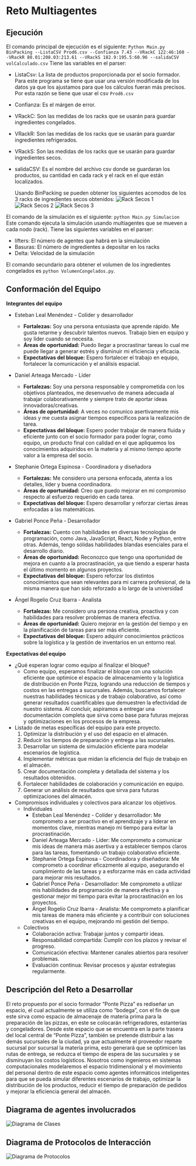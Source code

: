 # Reto Multiagentes

## Ejecución

  El comando principal de ejecución es el siguiente:
  `Python Main.py BinPacking --ListaCSV Prod6.csv --Confianza 7.43 --VRackC 122:46:160 --VRackR 80.01:208.03:213.61 --VRackS 182.9:195.5:60.96 --salidaCSV volCalculado.csv`
  Tiene las variables en el parser:

  - ListaCsv: La lista de productos proporcionada por el socio formador. Para este programa se tiene que usar una versión modificada de los datos ya que los ajustamos para que los cálculos fueran más precisos. Por esta razón se tiene que usar el csv `Prod6.csv`
  - Confianza: Es el márgen de error.
  - VRackC: Son las medidas de los racks que se usarán para guardar ingredientes congelados.
  - VRackR: Son las medidas de los racks que se usarán para guardar ingredientes refrigerados.
  - VRackS: Son las medidas de los racks que se usarán para guardar ingredientes secos.
  - salidaCSV: Es el nombre del archivo csv donde se guardaran los productos, su cantidad en cada rack y el rack en el que están localizados.

    Usando BinPacking se pueden obtener los siguientes acomodos de los 3 racks de ingredientes secos obtenidos:
    ![Rack Secos 1](imagenesREADME/Figure_1_BinPacking.png)
    ![Rack Secos 2](imagenesREADME/Figure_2_BinPacking.png)
    ![Rack Secos 3](imagenesREADME/Figure_3_BinPacking.png)

  El comando de la simulación es el siguiente: `python Main.py Simulacion` Este comando ejecuta la simulación usando multiagentes que se mueven a cada nodo (rack). Tiene las siguientes variables en el parser:

  - lifters: El número de agentes que habrá en la simulación
  - Basuras: El número de ingredientes a depositar en los racks
  - Delta: Velocidad de la simulación

  El comando secundario para obtener el volumen de los ingredientes congelados es `python VolumenCongelados.py`.
  
## Conformación del Equipo

**Integrantes del equipo**  

- Esteban Leal Menéndez - Colíder y desarrollador  
  - **Fortalezas:** Soy una persona entusiasta que aprende rápido. Me gusta retarme y descubrir talentos nuevos. Trabajo bien en equipo y soy líder cuando se necesita.
  - **Áreas de oportunidad:** Puedo llegar a procrastinar tareas lo cual me puede llegar a generar estrés y disminuir mi eficiencia y eficacia.
  - **Expectativas del bloque:** Espero fortalecer el trabajo en equipo, fortalecer la comunicación y el análisis espacial.

- Daniel Arteaga Mercado - Líder  
  - **Fortalezas:** Soy una persona responsable y comprometida con los objetivos planteados, me desenvuelvo de manera adecuada al trabajar colaborativamente y siempre trato de aportar ideas innovadoras/creativas.
  - **Áreas de oportunidad:** A veces no comunico asertivamente mis ideas y me cuesta asignar tiempos específicos para la realización de tarea.
  - **Expectativas del bloque:** Espero poder trabajar de manera fluida y eficiente junto con el socio formador para poder lograr, como equipo, un producto final con calidad en el que apliquemos los conocimientos adquiridos en la materia y al mismo tiempo aporte valor a la empresa del socio.  

- Stephanie Ortega Espinosa - Coordinadora y diseñadora
  - **Fortalezas:** Me considero una persona enfocada, atenta a los detalles, líder y buena coordinadora.
  - **Áreas de oportunidad:** Creo que puedo mejorar en mi compromiso respecto al esfuerzo requerido en cada tarea.
  - **Expectativas del bloque:** Espero desarrollar y reforzar ciertas áreas enfocadas a las matemáticas.

- Gabriel Ponce Peña - Desarrollador
  - **Fortalezas:** Cuento con habilidades en diversas tecnologías de programación, como Java, JavaScript, React, Node y Python, entre otras. Además, tengo sólidas habilidades blandas esenciales para el desarrollo diario.
  - **Áreas de oportunidad:** Reconozco que tengo una oportunidad de mejora en cuanto a la procrastinación, ya que tiendo a esperar hasta el último momento en algunos proyectos.
  - **Expectativas del bloque:** Espero reforzar los distintos conocimientos que sean relevantes para mi carrera profesional, de la misma manera que han sido reforzado a lo largo de la universidad

- Ángel Rogelio Cruz Ibarra - Analista  
  - **Fortalezas:** Me considero una persona creativa, proactiva y con habilidades para resolver problemas de manera efectiva.
  - **Áreas de oportunidad:** Quiero mejorar en la gestión del tiempo y en la planificación de tareas para ser más eficiente.
  - **Expectativas del bloque:** Espero adquirir conocimientos prácticos sobre la logística y la gestión de inventarios en un entorno real.

**Expectativas del equipo**  

- ¿Qué esperan lograr como equipo al finalizar el bloque?
  - Como equipo, esperamos finalizar el bloque con una solución eficiente que optimice el espacio de almacenamiento y la logística de distribución en Ponte Pizza, logrando una reducción de tiempos y costos en las entregas a sucursales. Además, buscamos fortalecer nuestras habilidades técnicas y de trabajo colaborativo, así como generar resultados cuantificables que demuestren la efectividad de nuestro sistema. Al concluir, aspiramos a entregar una documentación completa que sirva como base para futuras mejoras y optimizaciones en los procesos de la empresa.
- Listado de metas específicas del equipo para este proyecto.
    1. Optimizar la distribución y el uso del espacio en el almacén.
    2. Reducir los tiempos de preparación y entrega a las sucursales.
    3. Desarrollar un sistema de simulación eficiente para modelar escenarios de logística.
    4. Implementar métricas que midan la eficiencia del flujo de trabajo en el almacén.
    5. Crear documentación completa y detallada del sistema y los resultados obtenidos.
    6. Fortalecer habilidades de colaboración y comunicación en equipo.
    7. Generar un análisis de resultados que sirva para futuras optimizaciones del almacén.
- Compromisos individuales y colectivos para alcanzar los objetivos.
  - Individuales
    - Esteban Leal Menéndez - Colíder y desarrollador: Me comprometo a ser proactivo en el aprendizaje y a liderar en momentos clave, mientras manejo mi tiempo para evitar la procrastinación.
    - Daniel Arteaga Mercado - Líder: Me comprometo a comunicar mis ideas de manera más asertiva y a establecer tiempos claros para las tareas, fomentando un trabajo colaborativo eficiente.
    - Stephanie Ortega Espinosa - Coordinadora y diseñadora: Me comprometo a coordinar eficazmente al equipo, asegurando el cumplimiento de las tareas y a esforzarme más en cada actividad para mejorar mis resultados.
    - Gabriel Ponce Peña - Desarrollador: Me comprometo a utilizar mis habilidades de programación de manera efectiva y a gestionar mejor mi tiempo para evitar la procrastinación en los proyectos.
    - Ángel Rogelio Cruz Ibarra - Analista: Me comprometo a planificar mis tareas de manera más eficiente y a contribuir con soluciones creativas en el equipo, mejorando mi gestión del tiempo.
  - Colectivos
    - Colaboración activa: Trabajar juntos y compartir ideas.
    - Responsabilidad compartida: Cumplir con los plazos y revisar el progreso.
    - Comunicación efectiva: Mantener canales abiertos para resolver problemas.
    - Evaluación continua: Revisar procesos y ajustar estrategias regularmente.

## Descripción del Reto a Desarrollar

El reto propuesto por el socio formador “Ponte Pizza” es rediseñar un espacio, el cual actualmente se utiliza como “bodega”, con el fin de que este sirva como espacio de almacenaje de materia prima para la preparación de las pizzas, en este se colocarán refrigeradores, estanterías y congeladores. Desde este espacio que se encuentra en la parte trasera del local central de “Ponte Pizza”, también se pretende distribuir a las demás sucursales de la ciudad, ya que actualmente el proveedor reparte sucursal por sucursal la materia prima, esto generará que se optimicen las rutas de entrega, se reduzca el tiempo de espera de las sucursales y se disminuyan los costos logísticos. Nosotros como ingenieros en sistemas computacionales modelaremos el espacio tridimensional y el movimiento del personal dentro de este espacio como agentes informáticos inteligentes para que se pueda simular diferentes escenarios de trabajo, optimizar la distribución de los productos, reducir el tiempo de preparación de pedidos y mejorar la eficiencia general del almacén.

## Diagrama de agentes involucrados

![Diagrama de Clases](imagenesREADME/Diagrama_Clases_Ponte_Pizza.png)

## Diagrama de Protocolos de Interacción

![Diagrama de Protocolos](imagenesREADME/Diagrama_Protocolos_Interaccion_Ponte_Pizza.png)
